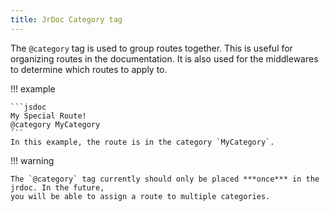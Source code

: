```yaml
---
title: JrDoc Category tag
---
```


The `@category` tag is used to group routes together. This is useful for organizing routes in the documentation.
It is also used for the middlewares to determine which routes to apply to.

!!! example

    ```jsdoc
    My Special Route!
    @category MyCategory
    ```
    In this example, the route is in the category `MyCategory`.

!!! warning

    The `@category` tag currently should only be placed ***once*** in the jrdoc. In the future,
    you will be able to assign a route to multiple categories.
